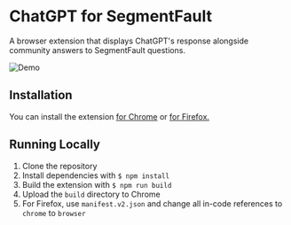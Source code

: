 # ChatGPT for SegmentFault

A browser extension that displays ChatGPT's response alongside community answers to SegmentFault questions.

![Demo](demo.gif)

## Installation

You can install the extension [for Chrome](https://chrome.google.com/webstore/detail/chatgpt-for-segmentfault/apjhekoaogdimcgiihoncakocdddhmlk) or [for Firefox.](https://addons.mozilla.org/en-US/firefox/addon/chatgpt-for-segmentfault/)

## Running Locally

1. Clone the repository
2. Install dependencies with `$ npm install`
3. Build the extension with `$ npm run build`
4. Upload the `build` directory to Chrome
5. For Firefox, use `manifest.v2.json` and change all in-code references to `chrome` to `browser`
